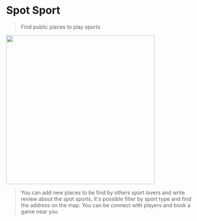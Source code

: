 # Spot Sport 
> Find public places to play sports

 <img src="https://res.cloudinary.com/menozzi/image/upload/v1587748770/project2/Screen_Shot_2020-04-24_at_14.18.49_fqfylv.png" width="400">
 
> You can add new places to be find by others sport lovers and write review about the spot sports, it's possible filter by sport type and find the address on the map. You can be connect with players and book a game near you


